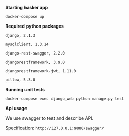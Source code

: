 **Starting hasker app**

`docker-compose up`

**Required python packages**

`django, 2.1.3`

`mysqlclient, 1.3.14`

`django-rest-swagger, 2.2.0`

`djangorestframework, 3.9.0`

`djangorestframework-jwt, 1.11.0`

`pillow, 5.3.0`


**Running unit tests**

`docker-compose exec django_web python manage.py test`

**Api usage**

We use swagger to test and describe API.

Specification: `http://127.0.0.1:9000/swagger/`
